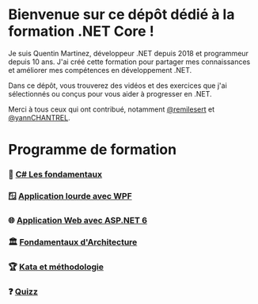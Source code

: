 # Bienvenue sur ce dépôt dédié à la formation .NET Core !

Je suis Quentin Martinez, développeur .NET depuis 2018 et programmeur depuis 10 ans. J'ai créé cette formation pour partager mes connaissances et améliorer mes compétences en développement .NET.

Dans ce dépôt, vous trouverez des vidéos et des exercices que j'ai sélectionnés ou conçus pour vous aider à progresser en .NET.

Merci à tous ceux qui ont contribué, notamment [@remilesert](https://github.com/remilesert) et [@yannCHANTREL](https://github.com/yannCHANTREL).

# Programme de formation

### 🌱 [C# Les fondamentaux](/Formation/Fondamentaux_dotNET.md)
### 🪟 [Application lourde avec WPF](/Formation/dotNET_WPF.md)
### 🌐 [Application Web avec ASP.NET 6](/Formation/dotNET_ASP.md)
### 🏛️ [Fondamentaux d'Architecture](/Formation/Fondamentaux_Architecture.md)
### 🏆 [Kata et méthodologie](/Formation/Kata_TDD.md)

### ❓ [Quizz](https://azrunrce.github.io/Formation-.NET-Core/Quizz)